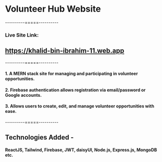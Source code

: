 # Volunteer Hub Website

----------=====----------

### Live Site Link:
## https://khalid-bin-ibrahim-11.web.app

----------=====----------

#### 1. A MERN stack site for managing and participating in volunteer opportunities.
#### 2. Firebase authentication allows registration via email/password or Google accounts.
#### 3. Allows users to create, edit, and manage volunteer opportunities with ease.

----------=====----------

## Technologies Added -

#### ReactJS, Tailwind, Firebase, JWT, daisyUI, Node.js, Express.js, MongoDB etc.
